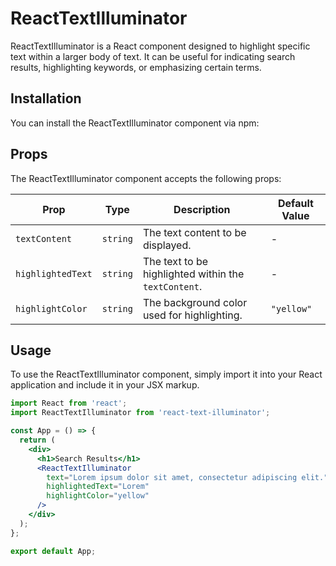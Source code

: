 # ReactTextIlluminator

ReactTextIlluminator is a React component designed to highlight specific text within a larger body of text. It can be useful for indicating search results, highlighting keywords, or emphasizing certain terms.

## Installation

You can install the ReactTextIlluminator component via npm:

## Props

The ReactTextIlluminator component accepts the following props:

| Prop              | Type     | Description                                          | Default Value |
| ----------------- | -------- | ---------------------------------------------------- | ------------- |
| `textContent`     | `string` | The text content to be displayed.                    | -             |
| `highlightedText` | `string` | The text to be highlighted within the `textContent`. | -             |
| `highlightColor`  | `string` | The background color used for highlighting.          | `"yellow"`    |

## Usage

To use the ReactTextIlluminator component, simply import it into your React application and include it in your JSX markup.

```jsx
import React from 'react';
import ReactTextIlluminator from 'react-text-illuminator';

const App = () => {
  return (
    <div>
      <h1>Search Results</h1>
      <ReactTextIlluminator
        text="Lorem ipsum dolor sit amet, consectetur adipiscing elit."
        highlightedText="Lorem"
        highlightColor="yellow"
      />
    </div>
  );
};

export default App;
```
